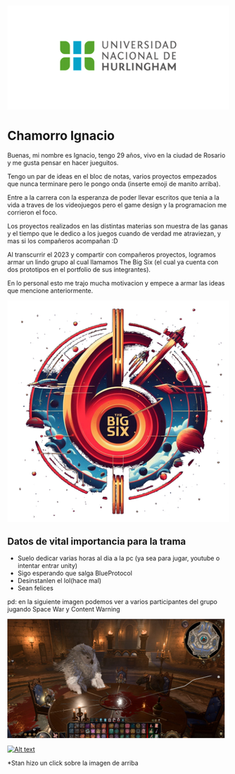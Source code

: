 ![Logo UNAHUR](./assets/UNAHUR.png)

# Chamorro Ignacio
Buenas, mi nombre es Ignacio, tengo 29 años, vivo en la ciudad de Rosario y me gusta pensar en hacer jueguitos.

Tengo un par de ideas en el bloc de notas, varios proyectos empezados que nunca terminare 
pero le pongo onda (inserte emoji de manito arriba).

Entre a la carrera con la esperanza de poder llevar escritos que tenia a la vida a traves de los videojuegos 
pero el game design y la programacion me corrieron el foco.

Los proyectos realizados en las distintas materias son muestra de las ganas y el tiempo que le dedico a los 
juegos cuando de verdad me atraviezan, y mas si los compañeros acompañan :D

Al transcurrir el 2023 y compartir con compañeros proyectos, logramos armar un lindo grupo al cual llamamos The Big Six 
(el cual ya cuenta con dos prototipos en el portfolio de sus integrantes).

En lo personal esto me trajo mucha motivacion y empece a armar las ideas que mencione anteriormente.

![TheBigSix](./assets/TheBigSix.png)

## Datos de vital importancia para la trama
* Suelo dedicar varias horas al dia a la pc (ya sea para jugar, youtube o intentar entrar unity)
* Sigo esperando que salga BlueProtocol
* Desinstanlen el lol(hace mal)
* Sean felices

pd: en la siguiente imagen podemos ver a varios participantes del grupo jugando Space War y Content Warning

![SpaceWar](./assets/SpaceWar.jpeg)


[![Alt text](https://img.youtube.com/vi/qCTbf3L3hpY/0.jpg)](https://www.youtube.com/watch?v=qCTbf3L3hpY)

*Stan hizo un click sobre la imagen de arriba
